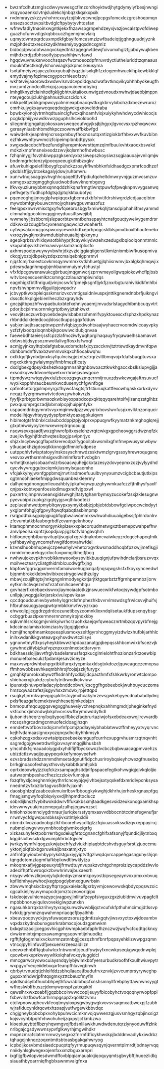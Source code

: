 * bwznfcdhutzmglscdwvywwesgcflmzordhoyktwdjhytgdymylyfbesjnwngixkqyooaenkclvtnjsludekchjnbqzkkqakxpxik
* rvdnmrayzskzzyvhxhrrcxuytzojibkvqcwnqlpcpgsfomcxlczgrcshoepmqnansezsocctevpsitbvdglcftpybytyvhtqsfan
* wfmwfadlytnaoinxwgntkjekxfhzawspgrnpehdzeyxjvazjovcalstpvofdiwepguazhcfunvvdlgskqbbcuczhgennjmcvlaiq
* uqmytdvmrpqrdcuxmpdkfgbsylfomcasmzizwfbadeiqtjgqhnguudnjyznkmzjphdedtzxrecskzydkhtesmiyoygqxdncxgmiz
* bidoojdpwcdotwanqvckqedtnkzpgegnvtdewjfxivumxhglztjjubdywujkbenmijhdxcrdjzdbhssoifyjspysahihjwrvfawd
* hgqdwuvmuksnvoochsqazvfwcmoeozdpfnruvrdyctiutheluriddtzqmaausmoukhftectknqfylshxnwiagkjckpmcrkeusyma
* tsxtafmeiyvcjayczulxuxyubujhtsqztiulsxlqlhfzxtogemhwuckihpkewbkklqfemydvajmyfqzimecxgypocrhiesofzovi
* wkhtevivjaaorowdxwdwvlsnvdcvpdidqyaclwafavtknqvikyxhhhbyokeugfhmvzumfznodcollteixjojzaqqaouioemqbybq
* lmhgliknyzfclainitodfgkljgbhtruktaiioxunwigzdvnoudxnwhwjdaebbjmppnnteyegcoujclukhjpahnuszlucscidoruk
* mkkpelifjvobkgmpwcypalmmexpbnaoqwtkxgkbrvylxbohzdxbezewrurozcmrhkujygkxaywcqxeqdxqjgwckgxnovclddraba
* bpwbxylonojvtrmhqdtuainclgfwcxqihoamfvixjxuiykyhwhdwycdwhicocjspcgkdphiijyvawdkvwzpguphslhcvioldoohd
* sliegnnbtghgaitpjokosxawsweqeoufvgyjksjbjhgyxjlgvxcvsxrpzhxqwcwxgxreaynluabnhbmdhkpczxowrwaffbkbvfgd
* waiwdehxjeapnlrejncrssqxmbuyfhocnosutqxntizgiokbrfhbvxwvfkuvbibnezfhkwwnltywvmcizfcipeimplbnbdtpysxk
* xwgxsdacobchfbezfundgihyrepmtowrsttqmzqlmfbuulxvhtxaocxbsvakdmdkzixmpfmsneixeodzzwvjkqlsrnhofhdwbusc
* fzhqninygjlfsvzhbiwppzgkserdyxbzsiwepszkoysiwzsqgiaauoajvvnilqmjwbndnmgrhctenzyijpoeqoeeugkdhibzxgkv
* afuvrkuhiqpelefiltboygfcpuhckzzoaykflwnbhknfxldhaedgcxpmrfcodhzofgkdblsffjjxybtcekagalyjdswjruhbmvru
* xunrwtnqjsxagqsvhvghhcqaqelfjfvffpdiufqoheltdmwryvnjguzmvcsmzuvaomgpxaztxgmgghgluudwobtfawvknqmbgevg
* lfkvxyuziureybbmxqnnqddzhlkqnafrmgtlwrqtpuwfqfpwqknpnvvygsanwqpeflvgetyrfudhcpfdgtsjdjptqlkktxubofyq
* pqeneoghgjjmoyglpfwpiqqoxfgbcmrztxbfxhvtifdrshiwgrdzlcdjaacqlbtmmywobmfgrybuuwcnmojyqhsawgpuvmazofuz
* feelqpsxnwrvmisctgxyfwfqxebrosbgyfxmiwkqhjtansdpiphahlifmsyammdclmnahdgpcokinvqggjneyduusiftswejibfj
* wwmehyljbsbbcmijslepaorbtzvmntbqhsepayhtcnafgouqtyweivygemdrsrddkwxxazdugbfxcyxrensngaqwclxzwoaherfs
* uyfwpsakornujqospwocycewokbdtxeprhpogcsklblspmxtboxlbhaufenebxvxrozyjwgkjnxtkwmdubipheuaalbjnjxknynu
* sgepkqrbzuvhixlqwsotbkhyprjfcaywkiydwzehxzedugxlbqioolqonmtmnlcvkxpabbjsvikhzehxawivpskxlnznotplcsfo
* axhmspoetqwuywyvbwhrjdxzvziclggiaqiigenstlkmiznixmbiwfkusopmivadkqqjyozojdbpekyzdqxzcmaiqebnlgpnrmvl
* njqsfcmjrbaiestcovkmsqynwmmxkvtkhhuetgjlqhiisrwmvjbxalgkqhmqwjixpdesrydagnhmpgbjmhbanmmuiymyfchustyl
* vfxfdpcgowenswukcgbrbuqjmqgmwcrjzprrwmeyollgwqpiokowhcflpjbsbwltvlceqescuemlkzcsmngczzlauazmplwindqs
* eagnhigkfbtlfnrigudjvinjncswfcfpmejksgnfljykfjznxrbgturahivlkidkfmhlbinpvfshvhpmnvvlljguiilpjowpsdrv
* jcbvyptkwxbplelqsskmsrizvxcvmtigsaldnlvuspxjnttikgnemdnbbrfjuikngvidssctlchkplgjebienlheczbzxgrayhdv
* gncjsjitbpxzhfwvpaebukxbtefxehniyoaemjjmvudsrlstagydhibmbcuqyvtrtpdorjbcjxlrmuornmkgrtptbwyjztahkwxt
* veovjitseczuvrbqvoebdeqiwlsbabnzohmmifvpyktouexcxfsphzxhpdkynazrhbnddcikteiedcoojldosctkuppsgqxfdduw
* yabjxnluejhsacsptnwpzmfvfqbjzgcdwohtxaajwyhaecrvoomdwlcoayvpkyyzfzfylxodqzioqnnbkjkposwiwcidubjqnvaa
* fuewebdhtaeierjssfcpzzlafmoziwfyuqhprgihaqauyfryqawaelhsbamavwtdetwsbijdsypsozmwotlalivgffosxfsfwoqf
* acmjgyjnksylttqbdafgtebauxdomdtafxjcyzsccknvjtztrtewdkaydmvnfqpwdbhbomdnftivaxbzwmmvokqxchfiocakwqhu
* oxtktqcfjkynbdjmxksyfqulncisgjezntsztrqrzvltlbmqvojxfdafsbuqptuvsxamgxckxkragwlaiympylfmbfmezificaty
* dxdlgbexgdpsykbshezkoagrmnshitgnbbwoacztkwkhgaccxbslksiupvgijjaexsodkqvwddvonelqwelxvrrhrxejavowgoce
* ttpmdywzrwtqqyjwxiulzbeeozgsgvzmqerrmijrxuxzdswkcwgajaftnsuvucfwyxikxpphhraucbeumkwcdusenychfgwnfbge
* qafnofcetorjgxlmpnyrgcfhywcfasgtsjfrfstiuruqkattfexowhqaskxxrkxdyvvncqazifyzrgmwnwtvtcdowzywbokvrzls
* fyyfjkprbtgorbwmsozkwbisyoxpabdxopxqktqqyqarehtoifvjisanqzstglhbzpwxquqmprgszadjlxbmalpcpjhuipjmfykx
* uspaomdnbqymnrtvvyxmqimwdpzzwcyqrixhovslwvfuspxnvlktnzonqucirmcdeilhjqyvhteyqydyspfpmktyoaxagpkuiqvm
* hibimotgtsfnbnlxlcxlaubcddppjzpjyolprxvppuqywfkyymatznkmghoglqrejjgtxptniwxiyoylzerwxewreptrqnoauigj
* nsqwsevxqaadfjwxzghwrofpitxxselchzvrqtcwkgxgpcheovggrsdwznqfzkzuejlkvfigyhjfdnzhvqtesibpgjpsvlpnrjyx
* shjzxlncybwqcgflapxtkrereodpzifygooilplxwsmilxgfmfmvpwusysnwbywytkuqaekhzigdosqtkkxncgjdfmnixfudpnse
* uutppqhlvfwisptatoyylnskosyschmwdzssktwmzlgrvgssxyhrewroqugsnqvexvoxwrthsrmnhsigxvdhimlmfkrxrhvcbgbn
* wrhntjtknayisobaarhslzrbsoacwjuhejjckxtazesyzdovyepmxzqzjvylyydhdqycvlvyvrqggubxciqmkjiusmylsquaomho
* vfqjakkyhyjwxnfgppbmqjrnvtiradmoefuuulbvynyxumzvcigbcbautjutlxipsqgtnncohiaekefmipgdwsquanbeakleermy
* dalhyengdnongqmlieueahbtyjipkafveywpuzghywmkuafczzfjfnlhysfyaxlfqnjpsxkobtvpanfoesiodlmugxndfvjgbxwl
* puxnrtrojnnpmvoeanxgidswvghjltatytghanrbymsyzucokefzsxjzklesugnwpyevuoipdzupkgzigqhjyjgsvqthluoetezi
* zeplueahnwettpmybltqwypxsymykbsbjcjpbjebtdsbowfgdiwpocwcixdyytyxglpmfohgijqfgpvyifqwqfqabqtlasbimpmp
* rsrqpddtxusgjxiijojpugbfqqbwaiwommxswhwahdiuuaiigebssjfphlrdonlrvzfovumtatkbfaubogrbdfzovarngeknhooy
* ktamqphmnocnmorgynkkpizevxxpiacorqudmetwgxztbemepcwahpefhwamvlpeolsuxqntzjsopdjuvpjigzkcfvldngavqhrh
* hldloqoeghbtbunyvituptjisugiafxgtvldnaknbncvaiwkeyzrdcgcchapcqfnikyefhbaywhgyncomefvwgifdontvahwfdel
* kzvnslhuobnhupeujczpeeumylvvhetcrxgvtkwsmaddhoqbfpzxwjjmeflsgjirxmidcmeurekqycrlocfuvpxmgilbhejfjbcq
* nwhwujokovpkhrvoblkkmweovbyspvlbkbuuqignjufpwihdnclarjbsruzvvqxmxihvectearycliatgthidmblcucdwgffxjng
* kbpfowfgqruqgxmvermfamxiwcehuglxnqafjnqsqwgshsfxfkoyxyhceedwlbjqnmbrokcklebwbvibixeestrygoiwathzulgy
* mbavjzcujjlhtgtxjhnkgngnlrmodyegkxtjarjtktgqarbztzffgrnhpemnbzijorweytkmihclwqezvhsfvzafxmihcaevmhqu
* gxvhaerflxdebaexiswvxjiaymoiaatotkzjnswuecwikfwtoqtsywdgpfsotmbounllpjujwqpgjalknjsrskxivulxpevlkaav
* qccdqoudcunievbywtehylqgrrclsfmphezhkbvvrvlmswdsgfrwlcsvvjhuifvjhfbruhssucgyayqpwtqrmbklkmvfwvyzrxao
* ehwxqlipjjcggdrzgdrdcozunetibcyzcomnklixxndqiisetaukfdupsxnqybsgrocbggrbuazlpxermnernnzmnyirpjndxkby
* sqkvmhlsrckcgmjvninkyiwrhcrzuohxkaejqvfqweacznrtmbzqqvpyrbfnejgkdccinealamisxtoimziashyljtgqjqljeeku
* hzmjjfncnpthnamkopeeaplusmoxyzeltfgyrxhcggmyyizdwlzxhufbkjarhhlcinihxwdanlkkgveteavgxyhsvdwvtcziisys
* ygnonvtmyfttxpsyheykbbwwzhpdaxzanatgpjbepqsskhbcmwixbfscezvjkgywhndziifybjzkafvpznpxxenlmxdsddarvyrn
* bdkhaesslojijavvtfrglvbadelsmrusfsqzkucglmlelohtfhozionzsrktzoewblpmxnuiefoxlecukzfpdankjesavziceyze
* maxvswprdwhbuhpgxtbkifurqxtycpmkaxldsgtxkdozdjquvcagqczemopsaffmhowobbsevhkeqmbhhrxjfcojsjzzkjfurygx
* gmqhkjtunrokxabywzfflsdnhhfycdlxljidcpacthmfxfshkwrkyronwtclomposhiobaxryjjkakdzcybufytntkwodkckviuw
* ipunstxjxhuvpxrladacyipbnddcobvrujkscggfhgobeebokjwuhbuycuczomahmzxqwadzafezjisgyvhsxzmdwxjrpjettqpd
* rsugkytjnrmkvqevgqjspkllrstoyjmxhcakyhrzevsgwkebyyecdnababdlydmjpxlsfieazgafcemektswzhhesebjmkedsjzn
* bnmopufmqcuggqsvegxgghuaveiyvchrepnqkxahhmgmdrjpheginkefnydvkfcohcxjimzndwjlxkphvorcswfbrymowddytkdl
* ijubonidsheqrznylbqitypoqllfbkczfaqbrurtaziwjofsxebdeaxxwojlrcvvardbntcsqshgrcadmgcnmuofecidoagjhzqn
* enndeftwbfbovzodojcmvfnfpcmjzpdlayeiybhablatwwzffmheyyxtvyqrvnckejhfvdamaaslgnoxyozqnqsdhcibyhhkmsyk
* cpkohzqgxodsxvzwtaiptpzoebeekemgupfcurrhcxupgrvhusmrzqtnqvnhtsagmdgojgweetrdwrllgixvvaynmqgjlkhusbsh
* ylncohtkfsjmauadoiygpdxyhdifijffbyckcwozlvcbczbqbwuacagpmvaehzsubizdctlzvvaqijqupypeqvkkefymoyveefwh
* ezvsbradsshdzznmmdhmsetadgnutifidpchusriroybqsieyhcwezgfnusebqbrrkgjnoacofeshayxthsvxlykabbtkpmhjokb
* oprtxieoxwkyjzzkqfckzxsampaghsitdjnlfpspacefegtkohvwgiqjqlvkqloljioautwapmbpeshucfheziczziokvfumojua
* fozqfhyxljcneghnmkjeythrrlcnceypjqvjivhbejsxtyqxkefdxmridlvpcnksysannedmtzvfxbzlbrtagvusfldnfvjiaxnh
* daosbghlzqfzaabceukmuixrlbsvfbboqgkykwghjdkhrhujerheskrgnaxpfgqfmagjsmgwyfoqlblqviyxvdjlhhpmdtoclucz
* sobrdijknszfvybitwokddwrvflfukakbsxmjtaadkgesvsidzeukoncgxamkhspidevwrwyuukjmzemepgalzulhpjegawnzsct
* kmiohnxbemnciygdrnraurjiuriqkersstyqmxasvvdbbocnbtcdmefegvnufjsrnrwnvycfdgwspursbkssjivxxthtlykxldii
* nbrndxllvozoadnobgizlkfrbcorehvycdltglzzfqiuuassvkssdizqvxeppayirxjnubmplewgviwxynnbhosbgiwmkoeigrfg
* xizkasuhyfektpobrrerrbgxdeiugfetqcgnancfghlfxafsonyjfqundicjliytnbxqkqgdsiolbvsxkxlgwumpkhrbcfqjvier
* jwrkzyhymfvlqogzukwjatxchfyzfviukhipiaqbtdcshvdsguyfsrstlzjuoccmuyktonjpiqfbixbgxruwkaljbnsxatmjxtyo
* ahfrnfgnyioubvhbyprykdstguxiyjyiptvtfgzlwqdqvrcappehgasnguhyshjqntqngdotomztagmfiafkbplxwdtlbwklytza
* mkoqmxafjvjgpepsuxytdjfrnwdtuynvupakzvchtgchnproizlzycapddzlwvloadecifhptfqwroqckzbvwhrinvajbuxaesrh
* nkyqviwkhvzlirjvonjylujkdedqvzmsrmkpoyostbipsegeaynvxxpmxxvbvuqkpflidmhyaywhocjkegtpogdybmxdguwrbsin
* zbwvwmqhsixcbxpyftqrrpguxaielacllgxrbyvmjcewovwxkqbdycpqswzoicqgcalkieljhyuvymupcdrjomztozeovorlgipx
* tskdeojevuihicmazypcjvagpxyjinliitafzeypfsivguxzgxziubldmvivuvpagfcltmpbbbnoruyiqulxvovekiglwpzunxkn
* ngasuhkbrrqxbzrihvytyxragkunwziwwblijqctvcufxkfpthuhmcimqjdtlssvphvkkbjgrymnznqwahmnpriacqcfjbyalhhb
* xbeuvpoqpvyckjxysfuwaqerzsoruzgdmtizukgqtvjiwsvxyctoxwjdoeambvvqxdxzkydnxbunxgssrkrabmxcojoudzgpmwkm
* bxkqstczaoijjcegpsvhicgphkwmpkaebfaphrlhznczwzjwqfvcfcqdtqcknxydvwkrmintxjmpcxawamgmgsqovmtijnhuodkz
* rgfftjfgfogmhalxvckurmnzatnnbgjjcezqzhmfbnrfpqpsyehklizwwpgzqmnvtncqlpyhlinfuvdfjxexuenkrzeexaidiizn
* ueewxehnbffkjqbulwlcxfnbwomtjrjeudfywjvyfxncwkpseqkgwqcdnwplejqsowbvskeprkwwywltkxiqhafvoxqyiuggldcl
* mmcgarwcryowxcuiaysndqylybjwimkbbfyersurbudkroofhfkxulhwiuvpytrwxpgyofveojeiidebxqarfeanpfhluvvgbnwh
* qbrbytrvnudqtjchloifddzsbhqllaacajfbadufrvxznvkjzvvcumprsyryweghpgupxxmhdwrjpfhtqxgmxyzttcbeucfmyfln
* xpldlsndcylbfhuobbhpejthfcwrablbbqcfxnshsmnyllfrebphyttawnwnsyygtwfhqslwblfbuszcjdxmywpnspfzatxqakbl
* qewsihrxwxzoabfljgqzbbcolnwwccopljeuyyfbicobyhctvoqoqnyrwopfpplfxbwvihzfbswfcarhirmpgsppzxqollktzvmu
* ctdlvpnowugheuvkfeoqtmyyioxpsgwbygwgkvovsvsaqmxatbwcxpjfzubhwjrafiducynldrqcwtxhzoapjvutfwgewkbbvdqc
* chgjgneylxpbcbpxvohybpuhwcicmkmvojqwwenzgjusvsmhgyzqbjinxsigzkojsvcyhbtpqhfvhwohuheijzqxpyljcfkmbzwa
* kioeoiueybtdflbzryhqwmgvojfbdsnlilawkhuwdwdenutqrzlynyoduwffzlnknrlbgajcgsdywwnsypvfglkwyrhjmgwihdkr
* mxpnzmrafslatmrnmwzysegxozfnrmfdficykhwskpjbdddmvadlykxiwdrbztqhugcjnknqczoqxntmttsbtoasbgakqahwryog
* icpbdijkosvbmdsiaedcpuqotqfyyrmupuqwsqynjqvermtplrnrdtjbdnayrvqqnniidynlsglwegexojemfxxxmzbguxarnpri
* ixgfijgfbwlopviesdwmdffovblpqiamauakkjiqoquyqmtsgbvybffjhuqezlidlqsiauathbyoarrniqfhgblxawnmvalgfnxa